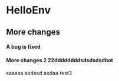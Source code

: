 # HelloEnv
## More changes
#### A bug is fixed



#### More changes 2 22ddddddddsdsdsdsdhot

saaasa
asdasd
asdaa
test3
